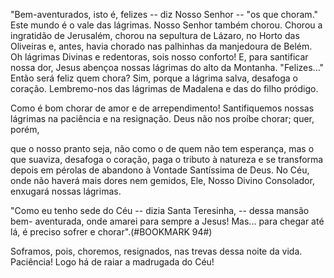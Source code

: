 
"Bem-aventurados, isto é, felizes -- diz Nosso Senhor -- "os que choram." Este mundo é o vale das lágrimas. Nosso Senhor também chorou. Chorou a ingratidão de Jerusalém, chorou na sepultura de Lázaro, no Horto das Oliveiras e, antes, havia chorado nas palhinhas da manjedoura de Belém. Oh lágrimas Divinas e redentoras, sois nosso conforto! E, para santificar nossa dor, Jesus abençoa nossas lágrimas do alto da Montanha. "Felizes\..." Então será feliz quem chora? Sim, porque a lágrima salva, desafoga o coração. Lembremo-nos das lágrimas de Madalena e das do filho pródigo.

Como é bom chorar de amor e de arrependimento! Santifiquemos nossas lágrimas na paciência e na resignação. Deus não nos proíbe chorar; quer, porém,

que o nosso pranto seja, não como o de quem não tem esperança, mas o que suaviza, desafoga o coração, paga o tributo à natureza e se transforma depois em pérolas de abandono à Vontade Santíssima de Deus. No Céu, onde não haverá mais dores nem gemidos, Ele, Nosso Divino Consolador, enxugará nossas lágrimas.

"Como eu tenho sede do Céu -- dizia Santa Teresinha, -- dessa mansão bem- aventurada, onde amarei para sempre a Jesus! Mas\... para chegar até lá, é preciso sofrer e chorar".(#BOOKMARK 94#)

Soframos, pois, choremos, resignados, nas trevas dessa noite da vida. Paciência! Logo há de raiar a madrugada do Céu!

